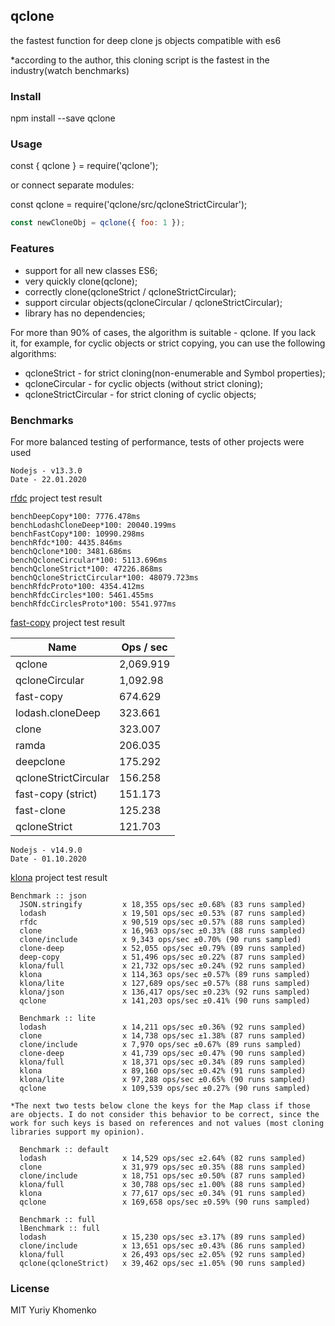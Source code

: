 ## qclone

the fastest function for deep clone js objects compatible with es6

*according to the author, this cloning script is the fastest in the industry(watch benchmarks)

### Install

npm install --save qclone

### Usage

const { qclone } = require('qclone');

or connect separate modules:

const qclone = require('qclone/src/qcloneStrictCircular');

```javascript
const newCloneObj = qclone({ foo: 1 });
```

### Features

- support for all new classes ES6;
- very quickly clone(qclone);
- correctly clone(qcloneStrict / qcloneStrictCircular);
- support circular objects(qcloneCircular / qcloneStrictCircular);
- library has no dependencies;

For more than 90% of cases, the algorithm is suitable - qclone.
If you lack it, for example, for cyclic objects or strict copying, you can use the following algorithms:

- qcloneStrict - for strict cloning(non-enumerable and Symbol properties);
- qcloneCircular - for cyclic objects (without strict cloning);
- qcloneStrictCircular - for strict cloning of cyclic objects;

### Benchmarks

For more balanced testing of performance, tests of other projects were used

```
Nodejs - v13.3.0
Date - 22.01.2020
```

[rfdc](https://github.com/davidmarkclements/rfdc) project test result

```
benchDeepCopy*100: 7776.478ms
benchLodashCloneDeep*100: 20040.199ms
benchFastCopy*100: 10990.298ms
benchRfdc*100: 4435.846ms
benchQclone*100: 3481.686ms
benchQcloneCircular*100: 5113.696ms
benchQcloneStrict*100: 47226.868ms
benchQcloneStrictCircular*100: 48079.723ms
benchRfdcProto*100: 4354.412ms
benchRfdcCircles*100: 5461.455ms
benchRfdcCirclesProto*100: 5541.977ms
```

[fast-copy](https://github.com/planttheidea/fast-copy) project test result

| Name                 | Ops / sec |
| -------------------- | --------- |
| qclone               | 2,069.919 |
| qcloneCircular       | 1,092.98  |
| fast-copy            | 674.629   |
| lodash.cloneDeep     | 323.661   |
| clone                | 323.007   |
| ramda                | 206.035   |
| deepclone            | 175.292   |
| qcloneStrictCircular | 156.258   |
| fast-copy (strict)   | 151.173   |
| fast-clone           | 125.238   |
| qcloneStrict         | 121.703   |


```
Nodejs - v14.9.0
Date - 01.10.2020
```

[klona](https://github.com/lukeed/klona) project test result

```
Benchmark :: json
  JSON.stringify         x 18,355 ops/sec ±0.68% (83 runs sampled)
  lodash                 x 19,501 ops/sec ±0.53% (87 runs sampled)
  rfdc                   x 90,519 ops/sec ±0.57% (88 runs sampled)
  clone                  x 16,963 ops/sec ±0.33% (88 runs sampled)
  clone/include          x 9,343 ops/sec ±0.70% (90 runs sampled)
  clone-deep             x 52,055 ops/sec ±0.79% (89 runs sampled)
  deep-copy              x 51,496 ops/sec ±0.22% (87 runs sampled)
  klona/full             x 21,732 ops/sec ±0.24% (92 runs sampled)
  klona                  x 114,363 ops/sec ±0.57% (89 runs sampled)
  klona/lite             x 127,689 ops/sec ±0.57% (88 runs sampled)
  klona/json             x 136,417 ops/sec ±0.23% (92 runs sampled)
  qclone                 x 141,203 ops/sec ±0.41% (90 runs sampled)

  Benchmark :: lite
  lodash                 x 14,211 ops/sec ±0.36% (92 runs sampled)
  clone                  x 14,738 ops/sec ±1.38% (87 runs sampled)
  clone/include          x 7,970 ops/sec ±0.67% (89 runs sampled)
  clone-deep             x 41,739 ops/sec ±0.47% (90 runs sampled)
  klona/full             x 18,371 ops/sec ±0.34% (89 runs sampled)
  klona                  x 89,160 ops/sec ±0.42% (91 runs sampled)
  klona/lite             x 97,288 ops/sec ±0.65% (90 runs sampled)
  qclone                 x 109,539 ops/sec ±0.27% (90 runs sampled)

*The next two tests below clone the keys for the Map class if those are objects. I do not consider this behavior to be correct, since the work for such keys is based on references and not values (most cloning libraries support my opinion).

  Benchmark :: default
  lodash                 x 14,529 ops/sec ±2.64% (82 runs sampled)
  clone                  x 31,979 ops/sec ±0.35% (88 runs sampled)
  clone/include          x 18,751 ops/sec ±0.50% (87 runs sampled)
  klona/full             x 30,788 ops/sec ±1.00% (88 runs sampled)
  klona                  x 77,617 ops/sec ±0.34% (91 runs sampled)
  qclone                 x 169,658 ops/sec ±0.59% (90 runs sampled)

  Benchmark :: full
  lBenchmark :: full
  lodash                 x 15,230 ops/sec ±3.17% (89 runs sampled)
  clone/include          x 13,651 ops/sec ±0.43% (86 runs sampled)
  klona/full             x 26,493 ops/sec ±2.05% (92 runs sampled)
  qclone(qcloneStrict)   x 39,462 ops/sec ±1.05% (90 runs sampled)
```

### License

MIT Yuriy Khomenko
